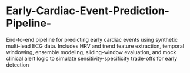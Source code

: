 # Early-Cardiac-Event-Prediction-Pipeline-
End-to-end pipeline for predicting early cardiac events using synthetic multi-lead ECG data. Includes HRV and trend feature extraction, temporal windowing, ensemble modeling, sliding-window evaluation, and mock clinical alert logic to simulate sensitivity-specificity trade-offs for early detection
